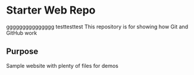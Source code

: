 # Starter Web Repo

ggggggggggggggg
testtesttest
This repository is for showing how Git and GitHub work

## Purpose

Sample website with plenty of files for demos
